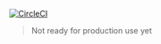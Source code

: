 [![CircleCI](https://dl.circleci.com/status-badge/img/gh/asiermarques/gatsby-theme-conferencer/tree/main.svg?style=svg)](https://dl.circleci.com/status-badge/redirect/gh/asiermarques/gatsby-theme-conferencer/tree/main)

> Not ready for production use yet